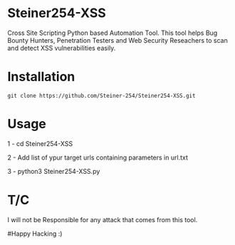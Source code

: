 # Steiner254-XSS
Cross Site Scripting Python based Automation Tool. This tool helps Bug Bounty Hunters, Penetration Testers and Web Security Reseachers to scan and detect XSS vulnerabilities easily.

# Installation
```
git clone https://github.com/Steiner-254/Steiner254-XSS.git
```

# Usage
1 - cd Steiner254-XSS

2 - Add list of ypur target urls containing parameters in url.txt

3 - python3 Steiner254-XSS.py

# T/C
I will not be Responsible for any attack that comes from this tool.

#Happy Hacking :)
